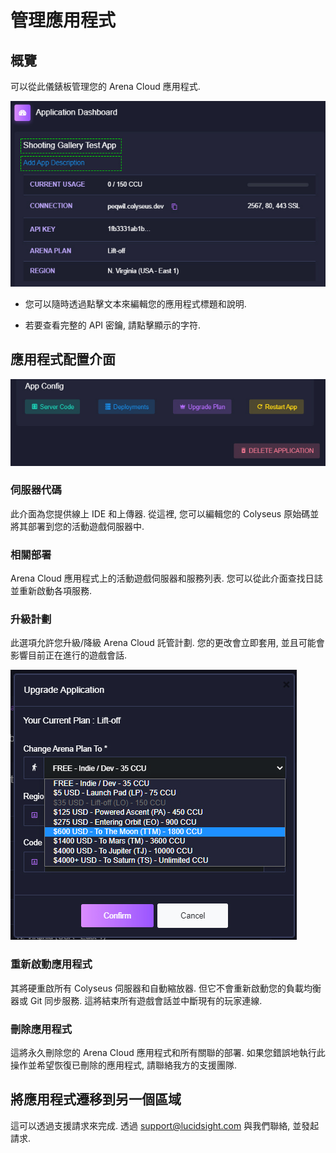 # 管理應用程式

## 概覽
可以從此儀錶板管理您的 Arena Cloud 應用程式.

![應用程式按鈕](../../images/manage-app-titles.jpg)

- 您可以隨時透過點擊文本來編輯您的應用程式標題和說明.

- 若要查看完整的 API 密鑰, 請點擊顯示的字符.

## 應用程式配置介面

![應用程式按鈕](../../images/app-management-buttons.jpg)

### 伺服器代碼
此介面為您提供線上 IDE 和上傳器. 從這裡, 您可以編輯您的 Colyseus 原始碼並將其部署到您的活動遊戲伺服器中.

### 相關部署
Arena Cloud 應用程式上的活動遊戲伺服器和服務列表. 您可以從此介面查找日誌並重新啟動各項服務.

### 升級計劃
此選項允許您升級/降級 Arena Cloud 託管計劃. 您的更改會立即套用, 並且可能會影響目前正在進行的遊戲會話.

![應用程式按鈕](../../images/upgrade-dialog.jpg)

### 重新啟動應用程式
其將硬重啟所有 Colyseus 伺服器和自動縮放器. 但它不會重新啟動您的負載均衡器或 Git 同步服務. 這將結束所有遊戲會話並中斷現有的玩家連線.

### 刪除應用程式
這將永久刪除您的 Arena Cloud 應用程式和所有關聯的部署. 如果您錯誤地執行此操作並希望恢復已刪除的應用程式, 請聯絡我方的支援團隊.

## 將應用程式遷移到另一個區域

這可以透過支援請求來完成. 透過 [support@lucidsight.com](mailto:support@lucidsight.com) 與我們聯絡, 並發起請求.
